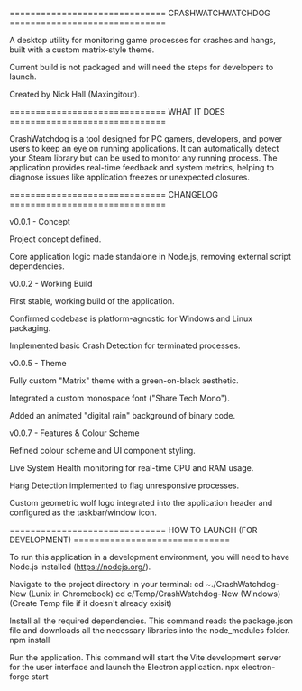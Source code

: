============================== CRASHWATCHWATCHDOG ============================== 

A desktop utility for monitoring game processes for crashes and hangs, built with a custom matrix-style theme.

Current build is not packaged and will need the steps for developers to launch.

Created by Nick Hall (Maxingitout).

==============================  WHAT IT DOES ============================== 

CrashWatchdog is a tool designed for PC gamers, developers, and power users to keep an eye on running applications. It can automatically detect your Steam library but can be used to monitor any running process. The application provides real-time feedback and system metrics, helping to diagnose issues like application freezes or unexpected closures.

============================== CHANGELOG ============================== 

v0.0.1 - Concept

Project concept defined.

Core application logic made standalone in Node.js, removing external script dependencies.

v0.0.2 - Working Build

First stable, working build of the application.

Confirmed codebase is platform-agnostic for Windows and Linux packaging.

Implemented basic Crash Detection for terminated processes.

v0.0.5 - Theme

Fully custom "Matrix" theme with a green-on-black aesthetic.

Integrated a custom monospace font ("Share Tech Mono").

Added an animated "digital rain" background of binary code.

v0.0.7 - Features & Colour Scheme

Refined colour scheme and UI component styling.

Live System Health monitoring for real-time CPU and RAM usage.

Hang Detection implemented to flag unresponsive processes.

Custom geometric wolf logo integrated into the application header and configured as the taskbar/window icon.

============================== HOW TO LAUNCH (FOR DEVELOPMENT) ============================== 

To run this application in a development environment, you will need to have Node.js installed (https://nodejs.org/).

Navigate to the project directory in your terminal:
cd ~./CrashWatchdog-New (Lunix in Chromebook)
cd c/Temp/CrashWatchdog-New (Windows) (Create Temp file if it doesn't already exisit)

Install all the required dependencies. This command reads the package.json file and downloads all the necessary libraries into the node_modules folder.
npm install

Run the application. This command will start the Vite development server for the user interface and launch the Electron application.
npx electron-forge start
